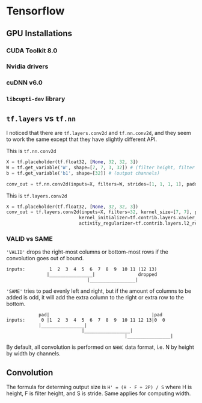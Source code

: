 # Tensorflow

## GPU Installations

### CUDA Toolkit 8.0

### Nvidia drivers

### cuDNN v6.0

### `libcupti-dev` library

## `tf.layers` vs `tf.nn`

I noticed that there are `tf.layers.conv2d` and `tf.nn.conv2d`, and they seem to work the same
except that they have slightly different API.

This is `tf.nn.conv2d`

```python
X = tf.placeholder(tf.float32, [None, 32, 32, 3])
W = tf.get_variable('W', shape=[7, 7, 3, 32]) # (filter height, filter width, input channels and output channels)
b = tf.get_variable('b1', shape=[32]) # (output channels)

conv_out = tf.nn.conv2d(inputs=X, filters=W, strides=[1, 1, 1, 1], padding='VALID') + b
```

This is `tf.layers.conv2d`

```python
X = tf.placeholder(tf.float32, [None, 32, 32, 3])
conv_out = tf.layers.conv2d(inputs=X, filters=32, kernel_size=[7, 7], padding='SAME', activation=tf.nn.relu,
                           kernel_initializer=tf.contrib.layers.xavier_initializer_conv2d(),
                           activity_regularizer=tf.contrib.layers.l2_regularizer(1e-3))

```

### VALID vs SAME

`'VALID'` drops the right-most columns or bottom-most rows if the convolution goes out of bound.

```text
inputs:         1  2  3  4  5  6  7  8  9  10 11 (12 13)
               |________________|                dropped
                              |_________________|
```

`'SAME'` tries to pad evenly left and right, but if the amount of columns to be added is odd, it
will add the extra column to the right or extra row to the bottom.

```text
            pad|                                      |pad
inputs:      0 |1  2  3  4  5  6  7  8  9  10 11 12 13|0  0
            |________________|
                            |_________________|
                                            |________________|
```

By default, all convolution is performed on `NHWC` data format, i.e. N by height by width by
channels.

## Convolution

The formula for determing output size is `H' = (H - F + 2P) / S` where H is height, F is filter
height, and S is stride. Same applies for computing width.
